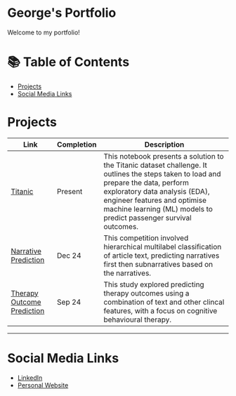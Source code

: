 # George's Portfolio

Welcome to my portfolio!

# 📚 Table of Contents
- [Projects](#projects)
- [Social Media Links](#social-media-links)

# Projects

| Link | Completion | Description | 
|---|---|---|
| [Titanic](https://github.com/georgesnape01/titanic) | Present | This notebook presents a solution to the Titanic dataset challenge. It outlines the steps taken to load and prepare the data, perform exploratory data analysis (EDA), engineer features and optimise machine learning (ML) models to predict passenger survival outcomes. |
| [Narrative Prediction](https://github.com/georgesnape01/dissertation) | Dec 24 | This competition involved hierarchical multilabel classification of article text, predicting narratives first then subnarratives based on the narratives. |
| [Therapy Outcome Prediction](https://github.com/georgesnape01/dissertation) | Sep 24 | This study explored predicting therapy outcomes using a combination of text and other clincal features, with a focus on cognitive behavioural therapy. |

***

# Social Media Links

- [LinkedIn](https://www.linkedin.com/in/george-a-snape/)
- [Personal Website](https://georgesnape01.github.io./index.html)
